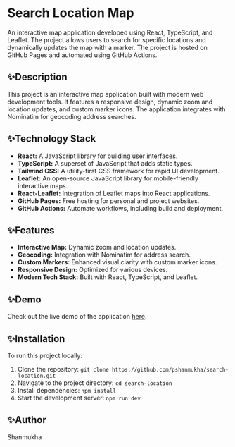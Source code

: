 # Search Location Map

An interactive map application developed using React, TypeScript, and Leaflet. The project allows users to search for specific locations and dynamically updates the map with a marker. The project is hosted on GitHub Pages and automated using GitHub Actions.

## ✨Description

This project is an interactive map application built with modern web development tools. It features a responsive design, dynamic zoom and location updates, and custom marker icons. The application integrates with Nominatim for geocoding address searches.

## ✨Technology Stack

- **React:** A JavaScript library for building user interfaces.
- **TypeScript:** A superset of JavaScript that adds static types.
- **Tailwind CSS:** A utility-first CSS framework for rapid UI development.
- **Leaflet:** An open-source JavaScript library for mobile-friendly interactive maps.
- **React-Leaflet:** Integration of Leaflet maps into React applications.
- **GitHub Pages:** Free hosting for personal and project websites.
- **GitHub Actions:** Automate workflows, including build and deployment.

## ✨Features

- **Interactive Map:** Dynamic zoom and location updates.
- **Geocoding:** Integration with Nominatim for address search.
- **Custom Markers:** Enhanced visual clarity with custom marker icons.
- **Responsive Design:** Optimized for various devices.
- **Modern Tech Stack:** Built with React, TypeScript, and Leaflet.

## ✨Demo

Check out the live demo of the application [here](https://pshanmukha.github.io/search-location/).

## ✨Installation

To run this project locally:
1. Clone the repository: `git clone https://github.com/pshanmukha/search-location.git`
2. Navigate to the project directory: `cd search-location`
3. Install dependencies: `npm install`
4. Start the development server: `npm run dev`

## ✨Author

Shanmukha
